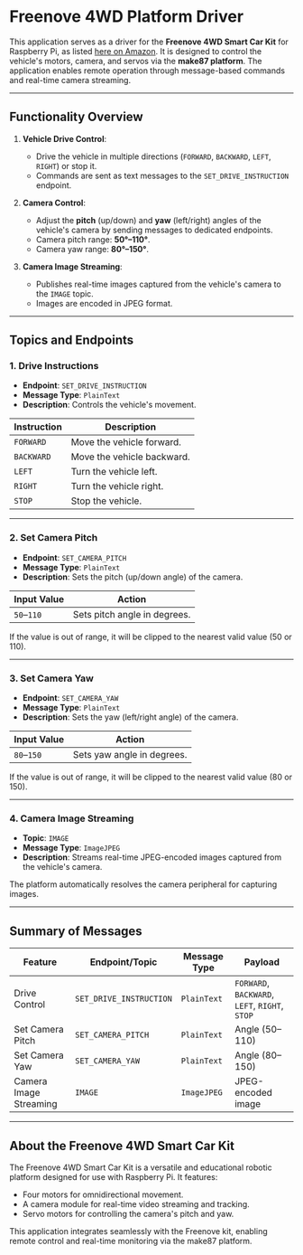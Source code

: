 # Freenove 4WD Platform Driver

This application serves as a driver for the **Freenove 4WD Smart Car Kit** for Raspberry Pi, as
listed [here on Amazon](https://www.amazon.com/Freenove-Raspberry-Tracking-Avoidance-Ultrasonic/dp/B07YD2LT9D). It is
designed to control the vehicle's motors, camera, and servos via the **make87 platform**. The application enables remote
operation through message-based commands and real-time camera streaming.

---

## Functionality Overview

1. **Vehicle Drive Control**:
    - Drive the vehicle in multiple directions (`FORWARD`, `BACKWARD`, `LEFT`, `RIGHT`) or stop it.
    - Commands are sent as text messages to the `SET_DRIVE_INSTRUCTION` endpoint.

2. **Camera Control**:
    - Adjust the **pitch** (up/down) and **yaw** (left/right) angles of the vehicle's camera by sending messages to
      dedicated endpoints.
    - Camera pitch range: **50°–110°**.
    - Camera yaw range: **80°–150°**.

3. **Camera Image Streaming**:
    - Publishes real-time images captured from the vehicle's camera to the `IMAGE` topic.
    - Images are encoded in JPEG format.

---

## Topics and Endpoints

### **1. Drive Instructions**

- **Endpoint**: `SET_DRIVE_INSTRUCTION`
- **Message Type**: `PlainText`
- **Description**: Controls the vehicle's movement.

| Instruction | Description                |
|-------------|----------------------------|
| `FORWARD`   | Move the vehicle forward.  |
| `BACKWARD`  | Move the vehicle backward. |
| `LEFT`      | Turn the vehicle left.     |
| `RIGHT`     | Turn the vehicle right.    |
| `STOP`      | Stop the vehicle.          |

---

### **2. Set Camera Pitch**

- **Endpoint**: `SET_CAMERA_PITCH`
- **Message Type**: `PlainText`
- **Description**: Sets the pitch (up/down angle) of the camera.

| Input Value | Action                       |
|-------------|------------------------------|
| `50`–`110`  | Sets pitch angle in degrees. |

If the value is out of range, it will be clipped to the nearest valid value (50 or 110).

---

### **3. Set Camera Yaw**

- **Endpoint**: `SET_CAMERA_YAW`
- **Message Type**: `PlainText`
- **Description**: Sets the yaw (left/right angle) of the camera.

| Input Value | Action                     |
|-------------|----------------------------|
| `80`–`150`  | Sets yaw angle in degrees. |

If the value is out of range, it will be clipped to the nearest valid value (80 or 150).

---

### **4. Camera Image Streaming**

- **Topic**: `IMAGE`
- **Message Type**: `ImageJPEG`
- **Description**: Streams real-time JPEG-encoded images captured from the vehicle's camera.

The platform automatically resolves the camera peripheral for capturing images.

---

## Summary of Messages

| Feature                | Endpoint/Topic          | Message Type | Payload                                        |
|------------------------|-------------------------|--------------|------------------------------------------------|
| Drive Control          | `SET_DRIVE_INSTRUCTION` | `PlainText`  | `FORWARD`, `BACKWARD`, `LEFT`, `RIGHT`, `STOP` |
| Set Camera Pitch       | `SET_CAMERA_PITCH`      | `PlainText`  | Angle (50–110)                                 |
| Set Camera Yaw         | `SET_CAMERA_YAW`        | `PlainText`  | Angle (80–150)                                 |
| Camera Image Streaming | `IMAGE`                 | `ImageJPEG`  | JPEG-encoded image                             |

---

## About the Freenove 4WD Smart Car Kit

The Freenove 4WD Smart Car Kit is a versatile and educational robotic platform designed for use with Raspberry Pi. It
features:

- Four motors for omnidirectional movement.
- A camera module for real-time video streaming and tracking.
- Servo motors for controlling the camera's pitch and yaw.

This application integrates seamlessly with the Freenove kit, enabling remote control and real-time monitoring via the
make87 platform.

